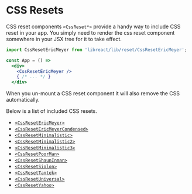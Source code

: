 # CSS Resets

CSS reset components `<CssReset*>` provide a handy way to include CSS reset in your app.
You simply need to render the css reset component somewhere in your JSX tree for it to take effect.

```jsx
import CssResetEricMeyer from 'libreact/lib/reset/CssResetEricMeyer';

const App = () =>
  <div>
    <CssResetEricMeyer />
    { /* ... */ }
  </div>
```

When you un-mount a CSS reset component it will also remove the CSS automatically.

Below is a list of included CSS resets.

  - [`<CssResetEricMeyer>`](./reset/CssResetEricMeyer.md)
  - [`<CssResetEricMeyerCondensed>`](./reset/CssResetEricMeyerCondensed.md)
  - [`<CssResetMinimalistic>`](./reset/CssResetMinimalistic.md)
  - [`<CssResetMinimalistic2>`](./reset/CssResetMinimalistic2.md)
  - [`<CssResetMinimalistic3>`](./reset/CssResetMinimalistic3.md)
  - [`<CssResetPoorMan>`](./reset/CssResetPoorMan.md)
  - [`<CssResetShaunInman>`](./reset/CssResetShaunInman.md)
  - [`<CssResetSiolon>`](./reset/CssResetSiolon.md)
  - [`<CssResetTantek>`](./reset/CssResetTantek.md)
  - [`<CssResetUniversal>`](./reset/CssResetUniversal.md)
  - [`<CssResetYahoo>`](./reset/CssResetYahoo.md)
